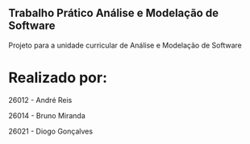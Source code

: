 ## Trabalho Prático Análise e Modelação de Software
Projeto para a unidade curricular de Análise e Modelação de Software

# Realizado por:

26012 - André Reis

26014 - Bruno Miranda

26021 - Diogo Gonçalves
